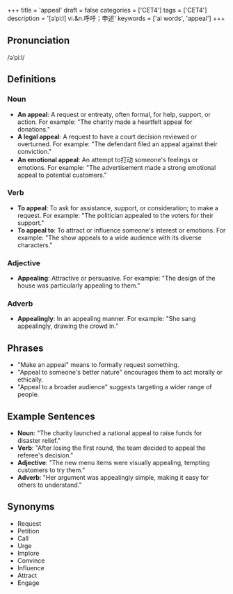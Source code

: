 +++
title = 'appeal'
draft = false
categories = ['CET4']
tags = ['CET4']
description = '[əˈpiːl] vi.&n.呼吁；申述'
keywords = ['ai words', 'appeal']
+++

## Pronunciation
/əˈpiːl/

## Definitions
### Noun
- **An appeal**: A request or entreaty, often formal, for help, support, or action. For example: "The charity made a heartfelt appeal for donations."
- **A legal appeal**: A request to have a court decision reviewed or overturned. For example: "The defendant filed an appeal against their conviction."
- **An emotional appeal**: An attempt to打动 someone's feelings or emotions. For example: "The advertisement made a strong emotional appeal to potential customers."

### Verb
- **To appeal**: To ask for assistance, support, or consideration; to make a request. For example: "The politician appealed to the voters for their support."
- **To appeal to**: To attract or influence someone's interest or emotions. For example: "The show appeals to a wide audience with its diverse characters."

### Adjective
- **Appealing**: Attractive or persuasive. For example: "The design of the house was particularly appealing to them."

### Adverb
- **Appealingly**: In an appealing manner. For example: "She sang appealingly, drawing the crowd in."

## Phrases
- "Make an appeal" means to formally request something.
- "Appeal to someone's better nature" encourages them to act morally or ethically.
- "Appeal to a broader audience" suggests targeting a wider range of people.

## Example Sentences
- **Noun**: "The charity launched a national appeal to raise funds for disaster relief."
- **Verb**: "After losing the first round, the team decided to appeal the referee's decision."
- **Adjective**: "The new menu items were visually appealing, tempting customers to try them."
- **Adverb**: "Her argument was appealingly simple, making it easy for others to understand."

## Synonyms
- Request
- Petition
- Call
- Urge
- Implore
- Convince
- Influence
- Attract
- Engage
